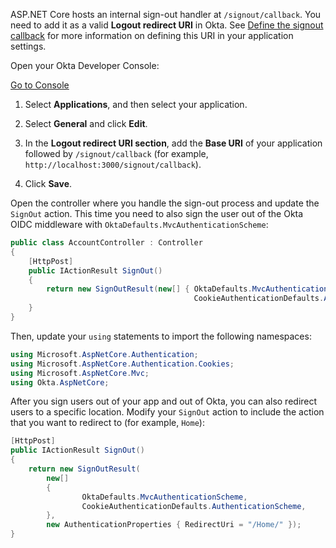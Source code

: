 ASP.NET Core hosts an internal sign-out handler at `/signout/callback`. You need to add it as a valid **Logout redirect URI** in Okta. See [Define the signout callback](/docs/guides/sign-users-out/define-signout-callback/) for more information on defining this URI in your application settings.

Open your Okta Developer Console:

<a href="https://login.okta.com/" target="_blank" class="Button--blue">Go to Console</a>

1. Select **Applications**, and then select your application.

2. Select **General** and click **Edit**.

3. In the **Logout redirect URI section**, add the **Base URI** of your application followed by `/signout/callback` (for example, `http://localhost:3000/signout/callback`).

4. Click **Save**.

Open the controller where you handle the sign-out process and update the `SignOut` action. This time you need to also sign the user out of the Okta OIDC middleware with `OktaDefaults.MvcAuthenticationScheme`:

```csharp
public class AccountController : Controller
{
    [HttpPost]
    public IActionResult SignOut()
    {
        return new SignOutResult(new[] { OktaDefaults.MvcAuthenticationScheme, 
                                         CookieAuthenticationDefaults.AuthenticationScheme });
    }
}
```

Then, update your `using` statements to import the following namespaces:

```csharp
using Microsoft.AspNetCore.Authentication;
using Microsoft.AspNetCore.Authentication.Cookies;
using Microsoft.AspNetCore.Mvc;
using Okta.AspNetCore;
```

After you sign users out of your app and out of Okta, you can also redirect users to a specific location. Modify your `SignOut` action to include the action that you want to redirect to (for example, `Home`):

```csharp
[HttpPost]
public IActionResult SignOut()
{
    return new SignOutResult(
        new[]
        {
                OktaDefaults.MvcAuthenticationScheme,
                CookieAuthenticationDefaults.AuthenticationScheme,
        },
        new AuthenticationProperties { RedirectUri = "/Home/" });
}

```
